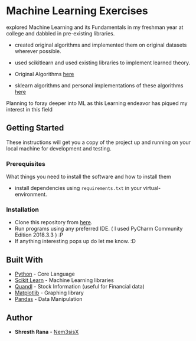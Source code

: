 # Machine Learning Exercises

explored Machine Learning and its Fundamentals in my freshman year at college and dabbled in pre-existing libraries.
  * created original algorithms and implemented them on original datasets wherever possible.
  * used scikitlearn and used existing libraries to implement learned theory.

* Original Algorithms [here](https://github.com/Nem3sisX/ml-learning/tree/master/ml-learning/algorithms)  
* sklearn algorithms and personal implementations of these algorithms [here](https://github.com/Nem3sisX/ml-learning/tree/master/ml-learning/learning-projects) 

Planning to foray deeper into ML as this Learning endeavor has piqued my interest in this field  

## Getting Started

These instructions will get you a copy of the project up and running on your local machine for development and testing.

### Prerequisites

What things you need to install the software and how to install them

  * install dependencies using `requirements.txt` in your virtual-environment.

### Installation

  * Clone this repository from [here](https://github.com/Nem3sisX/ml-learning.git).
  * Run programs using any preferred IDE. ( I used PyCharm Community Edition 2018.3.3 ) :P
  * If anything interesting pops up do let me know. :D

## Built With

  * [Python](https://www.python.org/) - Core Language
  * [Scikit Learn](https://scikit-learn.org/stable/) - Machine Learning libraries
  * [Quandl](https://www.quandl.com/) - Stock Information (useful for Financial data)
  * [Matplotlib](https://matplotlib.org/) - Graphing library
  * [Pandas](https://pandas.pydata.org/) - Data Manipulation

## Author

* **Shresth Rana** - [Nem3sisX](https://github.com/Nem3sisX)
